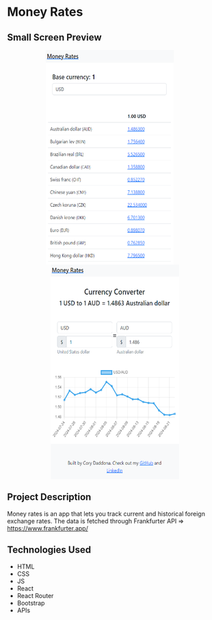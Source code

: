 # Money Rates

## Small Screen Preview
<p align="center">
  <img align="top" src="screenshots/Screenshot 2024-08-22 213224.png" width="300" height="500">&nbsp;&nbsp;&nbsp;&nbsp;&nbsp;&nbsp;
  <img align="top" src="screenshots/Screenshot 2024-08-22 213246.png" width="300" height="500">
</p>

## Project Description
Money rates is an app that lets you track current and historical foreign exchange rates. The data is fetched through Frankfurter API => https://www.frankfurter.app/

## Technologies Used 
- HTML
- CSS
- JS
- React
- React Router
- Bootstrap
- APIs
